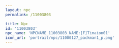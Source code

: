 ```yaml
---
layout: npc
permalink: /11003803

title: Npc
id: '11003803'
npc_name: 'NPCNAME_11003803_NAME:[F]Timaion01'
icon_url: 'portrait/npc/11000127_packman1_p.png'
---
```

